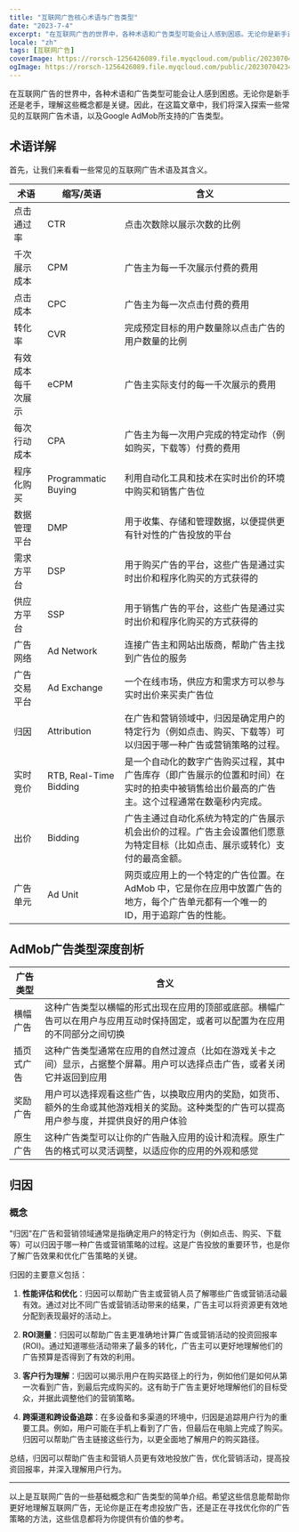 ```yaml
---
title: "互联网广告核心术语与广告类型"
date: "2023-7-4"
excerpt: "在互联网广告的世界中，各种术语和广告类型可能会让人感到困惑。无论你是新手还是老手，理解这些概念都是关键。因此，在这篇文章中，我们将深入探索一些常见的互联网广告术语，以及Google AdMob所支持的广告类型。"
locale: "zh"
tags: [互联网广告]
coverImage: https://rorsch-1256426089.file.myqcloud.com/public/202307042341250.png
ogImage: https://rorsch-1256426089.file.myqcloud.com/public/202307042341250.png
---
```


在互联网广告的世界中，各种术语和广告类型可能会让人感到困惑。无论你是新手还是老手，理解这些概念都是关键。因此，在这篇文章中，我们将深入探索一些常见的互联网广告术语，以及Google AdMob所支持的广告类型。

## 术语详解

首先，让我们来看看一些常见的互联网广告术语及其含义。

| 术语 | 缩写/英语 | 含义 |
| --- | --- | --- |
| 点击通过率 | CTR | 点击次数除以展示次数的比例 |
| 千次展示成本 | CPM | 广告主为每一千次展示付费的费用 |
| 点击成本 | CPC | 广告主为每一次点击付费的费用 |
| 转化率 | CVR | 完成预定目标的用户数量除以点击广告的用户数量的比例 |
| 有效成本每千次展示 | eCPM | 广告主实际支付的每一千次展示的费用 |
| 每次行动成本 | CPA | 广告主为每一次用户完成的特定动作（例如购买，下载等）付费的费用 |
| 程序化购买 | Programmatic Buying | 利用自动化工具和技术在实时出价的环境中购买和销售广告位 |
| 数据管理平台 | DMP | 用于收集、存储和管理数据，以便提供更有针对性的广告投放的平台 |
| 需求方平台 | DSP | 用于购买广告的平台，这些广告是通过实时出价和程序化购买的方式获得的 |
| 供应方平台 | SSP | 用于销售广告的平台，这些广告是通过实时出价和程序化购买的方式获得的 |
| 广告网络 | Ad Network | 连接广告主和网站出版商，帮助广告主找到广告位的服务 |
| 广告交易平台 | Ad Exchange | 一个在线市场，供应方和需求方可以参与实时出价来买卖广告位 |
| 归因 | Attribution | 在广告和营销领域中，归因是确定用户的特定行为（例如点击、购买、下载等）可以归因于哪一种广告或营销策略的过程。 |
| 实时竞价 | RTB, Real-Time Bidding | 是一个自动化的数字广告购买过程，其中广告库存（即广告展示的位置和时间）在实时的拍卖中被销售给出价最高的广告主。这个过程通常在数毫秒内完成。 |
| 出价 | Bidding | 广告主通过自动化系统为特定的广告展示机会出价的过程。广告主会设置他们愿意为特定目标（比如点击、展示或转化）支付的最高金额。|
| 广告单元 | Ad Unit | 网页或应用上的一个特定的广告位置。在 AdMob 中，它是你在应用中放置广告的地方，每个广告单元都有一个唯一的 ID，用于追踪广告的性能。 |


## AdMob广告类型深度剖析
| 广告类型 | 含义 |
| --- | --- |
| 横幅广告 | 这种广告类型以横幅的形式出现在应用的顶部或底部。横幅广告可以在用户与应用互动时保持固定，或者可以配置为在应用的不同部分之间切换
| 插页式广告 | 这种广告类型通常在应用的自然过渡点（比如在游戏关卡之间）显示，占据整个屏幕。用户可以选择点击广告，或者关闭它并返回到应用
| 奖励广告 | 用户可以选择观看这些广告，以换取应用内的奖励，如货币、额外的生命或其他游戏相关的奖励。这种类型的广告可以提高用户参与度，并提供良好的用户体验
| 原生广告 | 这种广告类型可以让你的广告融入应用的设计和流程。原生广告的格式可以灵活调整，以适应你的应用的外观和感觉

## 归因
### 概念

"归因"在广告和营销领域通常是指确定用户的特定行为（例如点击、购买、下载等）可以归因于哪一种广告或营销策略的过程。这是广告投放的重要环节，也是你了解广告效果和优化广告策略的关键。

归因的主要意义包括：

1. **性能评估和优化**：归因可以帮助广告主或营销人员了解哪些广告或营销活动最有效。通过对比不同广告或营销活动带来的结果，广告主可以将资源更有效地分配到表现最好的活动上。

2. **ROI测量**：归因可以帮助广告主更准确地计算广告或营销活动的投资回报率 (ROI)。通过知道哪些活动带来了最多的转化，广告主可以更好地理解他们的广告预算是否得到了有效的利用。

3. **客户行为理解**：归因可以揭示用户在购买路径上的行为，例如他们是如何从第一次看到广告，到最后完成购买的。这有助于广告主更好地理解他们的目标受众，并据此调整他们的营销策略。

4. **跨渠道和跨设备追踪**：在多设备和多渠道的环境中，归因是追踪用户行为的重要工具。例如，用户可能在手机上看到了广告，但最后在电脑上完成了购买。归因可以帮助广告主链接这些行为，以更全面地了解用户的购买路径。

总结，归因可以帮助广告主和营销人员更有效地投放广告，优化营销活动，提高投资回报率，并深入理解用户行为。

---

以上是互联网广告的一些基础概念和广告类型的简单介绍。希望这些信息能帮助你更好地理解互联网广告，无论你是正在考虑投放广告，还是正在寻找优化你的广告策略的方法，这些信息都将为你提供有价值的参考。